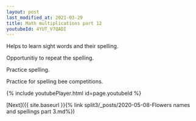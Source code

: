 ```yaml
---
layout: post
last_modified_at: 2021-03-29
title: Math multiplications part 12
youtubeId: 4YUT_V7QADI
---
```

 
 
Helps to learn sight words and their spelling.

Opportunitiy to repeat the spelling. 

Practice spelling. 
 
Practice for spelling bee competitions. 
 
{% include youtubePlayer.html id=page.youtubeId %}
 
 

[Next]({{ site.baseurl }}{% link  split3/_posts/2020-05-08-Flowers names and spellings part 3.md%})
 
